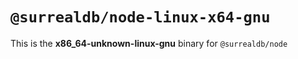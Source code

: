 # `@surrealdb/node-linux-x64-gnu`

This is the **x86_64-unknown-linux-gnu** binary for `@surrealdb/node`
